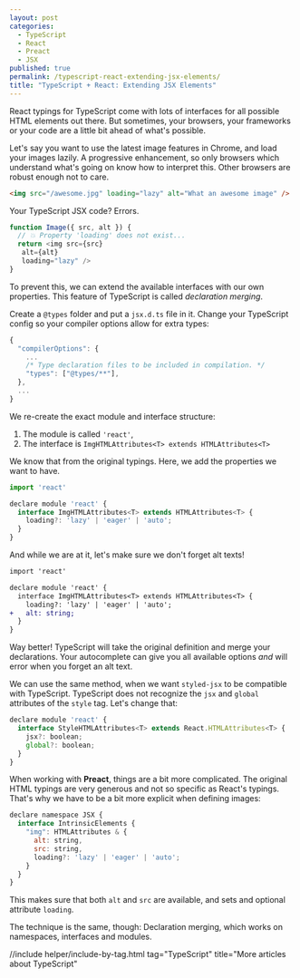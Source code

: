 ```yaml
---
layout: post
categories:
  - TypeScript
  - React
  - Preact
  - JSX
published: true
permalink: /typescript-react-extending-jsx-elements/
title: "TypeScript + React: Extending JSX Elements"
---
```


React typings for TypeScript come with lots of interfaces for all possible HTML elements
out there. But sometimes, your browsers, your frameworks or your code are a little bit ahead of
what's possible.

Let's say you want to use the latest image features in Chrome, and load your images lazily.
A progressive enhancement, so only browsers which understand what's going on know how to
interpret this. Other browsers are robust enough not to care.

```html
<img src="/awesome.jpg" loading="lazy" alt="What an awesome image" />
```

Your TypeScript JSX code? Errors. 

```javascript
function Image({ src, alt }) {
  // 💥 Property 'loading' does not exist...
  return <img src={src}
   alt={alt}
   loading="lazy" />
}
```

To prevent this, we can extend the available interfaces with our own properties. This
feature of TypeScript is called *declaration merging*.

Create a `@types` folder and put a `jsx.d.ts` file in it. Change your TypeScript config
so your compiler options allow for extra types:

```javascript
{
  "compilerOptions": {
    ...
    /* Type declaration files to be included in compilation. */
    "types": ["@types/**"],
  },
  ...
}
```

We re-create the exact module and interface structure:

1. The module is called `'react'`,
2. The interface is `ImgHTMLAttributes<T> extends HTMLAttributes<T>`

We know that from the original typings. Here, we add the properties we want to have.

```javascript
import 'react'

declare module 'react' {
  interface ImgHTMLAttributes<T> extends HTMLAttributes<T> {
    loading?: 'lazy' | 'eager' | 'auto';
  }
}
```

And while we are at it, let's make sure we don't forget alt texts!

```diff
import 'react'

declare module 'react' {
  interface ImgHTMLAttributes<T> extends HTMLAttributes<T> {
    loading?: 'lazy' | 'eager' | 'auto';
+   alt: string;
  }
}
```

Way better! TypeScript will take the original definition and merge your declarations.
Your autocomplete can give you all available options *and* will error when you
forget an alt text.

We can use the same method, when we want `styled-jsx` to be compatible with TypeScript.
TypeScript does not recognize the `jsx` and `global` attributes of the `style` tag.
Let's change that:

```javascript
declare module 'react' {
  interface StyleHTMLAttributes<T> extends React.HTMLAttributes<T> {
    jsx?: boolean;
    global?: boolean;
  }
}
```

When working with **Preact**, things are a bit more complicated. The original
HTML typings are very generous and not so specific as React's typings. That's why
we have to be a bit more explicit when defining images:

```javascript
declare namespace JSX {
  interface IntrinsicElements {
    "img": HTMLAttributes & {
      alt: string,
      src: string,
      loading?: 'lazy' | 'eager' | 'auto';
    }
  }
}
```

This makes sure that both `alt` and `src` are available, and sets and 
optional attribute `loading`.

The technique is the same, though: Declaration merging, which works on namespaces,
interfaces and modules.

 //include helper/include-by-tag.html tag="TypeScript" title="More articles about TypeScript"
